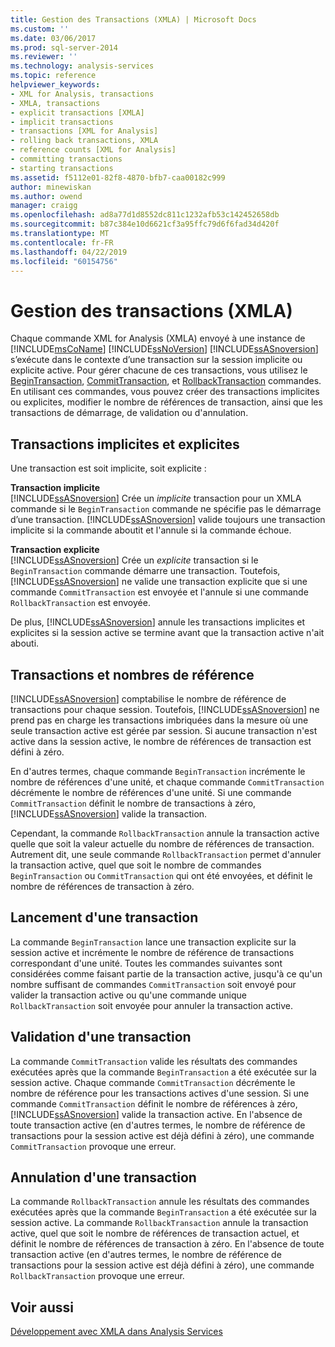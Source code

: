 ```yaml
---
title: Gestion des Transactions (XMLA) | Microsoft Docs
ms.custom: ''
ms.date: 03/06/2017
ms.prod: sql-server-2014
ms.reviewer: ''
ms.technology: analysis-services
ms.topic: reference
helpviewer_keywords:
- XML for Analysis, transactions
- XMLA, transactions
- explicit transactions [XMLA]
- implicit transactions
- transactions [XML for Analysis]
- rolling back transactions, XMLA
- reference counts [XML for Analysis]
- committing transactions
- starting transactions
ms.assetid: f5112e01-82f8-4870-bfb7-caa00182c999
author: minewiskan
ms.author: owend
manager: craigg
ms.openlocfilehash: ad8a77d1d8552dc811c1232afb53c142452658db
ms.sourcegitcommit: b87c384e10d6621cf3a95ffc79d6f6fad34d420f
ms.translationtype: MT
ms.contentlocale: fr-FR
ms.lasthandoff: 04/22/2019
ms.locfileid: "60154756"
---
```

# <a name="managing-transactions-xmla"></a>Gestion des transactions (XMLA)
  Chaque commande XML for Analysis (XMLA) envoyé à une instance de [!INCLUDE[msCoName](../../includes/msconame-md.md)] [!INCLUDE[ssNoVersion](../../includes/ssnoversion-md.md)] [!INCLUDE[ssASnoversion](../../includes/ssasnoversion-md.md)] s’exécute dans le contexte d’une transaction sur la session implicite ou explicite active. Pour gérer chacune de ces transactions, vous utilisez le [BeginTransaction](https://docs.microsoft.com/bi-reference/xmla/xml-elements-commands/begintransaction-element-xmla), [CommitTransaction](https://docs.microsoft.com/bi-reference/xmla/xml-elements-commands/committransaction-element-xmla), et [RollbackTransaction](https://docs.microsoft.com/bi-reference/xmla/xml-elements-commands/rollbacktransaction-element-xmla) commandes. En utilisant ces commandes, vous pouvez créer des transactions implicites ou explicites, modifier le nombre de références de transaction, ainsi que les transactions de démarrage, de validation ou d'annulation.  
  
## <a name="implicit-and-explicit-transactions"></a>Transactions implicites et explicites  
 Une transaction est soit implicite, soit explicite :  
  
 **Transaction implicite**  
 [!INCLUDE[ssASnoversion](../../includes/ssasnoversion-md.md)] Crée un *implicite* transaction pour un XMLA commande si le `BeginTransaction` commande ne spécifie pas le démarrage d’une transaction. [!INCLUDE[ssASnoversion](../../includes/ssasnoversion-md.md)] valide toujours une transaction implicite si la commande aboutit et l'annule si la commande échoue.  
  
 **Transaction explicite**  
 [!INCLUDE[ssASnoversion](../../includes/ssasnoversion-md.md)] Crée un *explicite* transaction si le `BeginTransaction` commande démarre une transaction. Toutefois, [!INCLUDE[ssASnoversion](../../includes/ssasnoversion-md.md)] ne valide une transaction explicite que si une commande `CommitTransaction` est envoyée et l'annule si une commande `RollbackTransaction` est envoyée.  
  
 De plus, [!INCLUDE[ssASnoversion](../../includes/ssasnoversion-md.md)] annule les transactions implicites et explicites si la session active se termine avant que la transaction active n'ait abouti.  
  
## <a name="transactions-and-reference-counts"></a>Transactions et nombres de référence  
 [!INCLUDE[ssASnoversion](../../includes/ssasnoversion-md.md)] comptabilise le nombre de référence de transactions pour chaque session. Toutefois, [!INCLUDE[ssASnoversion](../../includes/ssasnoversion-md.md)] ne prend pas en charge les transactions imbriquées dans la mesure où une seule transaction active est gérée par session. Si aucune transaction n'est active dans la session active, le nombre de références de transaction est défini à zéro.  
  
 En d'autres termes, chaque commande `BeginTransaction` incrémente le nombre de références d'une unité, et chaque commande `CommitTransaction` décrémente le nombre de références d'une unité. Si une commande `CommitTransaction` définit le nombre de transactions à zéro, [!INCLUDE[ssASnoversion](../../includes/ssasnoversion-md.md)] valide la transaction.  
  
 Cependant, la commande `RollbackTransaction` annule la transaction active quelle que soit la valeur actuelle du nombre de références de transaction. Autrement dit, une seule commande `RollbackTransaction` permet d'annuler la transaction active, quel que soit le nombre de commandes `BeginTransaction` ou `CommitTransaction` qui ont été envoyées, et définit le nombre de références de transaction à zéro.  
  
## <a name="beginning-a-transaction"></a>Lancement d'une transaction  
 La commande `BeginTransaction` lance une transaction explicite sur la session active et incrémente le nombre de référence de transactions correspondant d'une unité. Toutes les commandes suivantes sont considérées comme faisant partie de la transaction active, jusqu'à ce qu'un nombre suffisant de commandes `CommitTransaction` soit envoyé pour valider la transaction active ou qu'une commande unique `RollbackTransaction` soit envoyée pour annuler la transaction active.  
  
## <a name="committing-a-transaction"></a>Validation d'une transaction  
 La commande `CommitTransaction` valide les résultats des commandes exécutées après que la commande `BeginTransaction` a été exécutée sur la session active. Chaque commande `CommitTransaction` décrémente le nombre de référence pour les transactions actives d'une session. Si une commande `CommitTransaction` définit le nombre de références à zéro, [!INCLUDE[ssASnoversion](../../includes/ssasnoversion-md.md)] valide la transaction active. En l'absence de toute transaction active (en d'autres termes, le nombre de référence de transactions pour la session active est déjà défini à zéro), une commande `CommitTransaction` provoque une erreur.  
  
## <a name="rolling-back-a-transaction"></a>Annulation d'une transaction  
 La commande `RollbackTransaction` annule les résultats des commandes exécutées après que la commande `BeginTransaction` a été exécutée sur la session active. La commande `RollbackTransaction` annule la transaction active, quel que soit le nombre de références de transaction actuel, et définit le nombre de références de transaction à zéro. En l'absence de toute transaction active (en d'autres termes, le nombre de référence de transactions pour la session active est déjà défini à zéro), une commande `RollbackTransaction` provoque une erreur.  
  
## <a name="see-also"></a>Voir aussi  
 [Développement avec XMLA dans Analysis Services](developing-with-xmla-in-analysis-services.md)  
  
  
